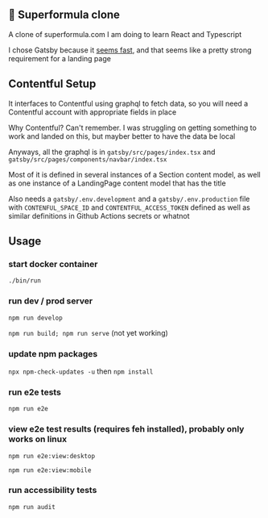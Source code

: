 ## 🚀 Superformula clone
A clone of superformula.com I am doing to learn React and Typescript

I chose Gatsby because it [seems fast](https://www.gatsbyjs.com/blog/comparing-website-performance-gatsby-vs-next-vs-nuxt/), and that seems like a pretty strong requirement for a landing page

## Contentful Setup

It interfaces to Contentful using graphql to fetch data, so you will need a Contentful account with appropriate fields in place

Why Contentful? Can't remember. I was struggling on getting something to work and landed on this, but mayber better to have the data be local

Anyways, all the graphql is in `gatsby/src/pages/index.tsx` and `gatsby/src/pages/components/navbar/index.tsx`

Most of it is defined in several instances of a Section content model, as well as one instance of a LandingPage content model that has the title

Also needs a `gatsby/.env.development` and a `gatsby/.env.production` file with `CONTENFUL_SPACE_ID` and `CONTENTFUL_ACCESS_TOKEN` defined
as well as similar definitions in Github Actions secrets or whatnot

## Usage

### start docker container

`./bin/run`

### run dev / prod server
`npm run develop`

`npm run build; npm run serve` (not yet working)

### update npm packages

`npx npm-check-updates -u` then `npm install`

### run e2e tests

`npm run e2e`

### view e2e test results (requires feh installed), probably only works on linux

`npm run e2e:view:desktop`

`npm run e2e:view:mobile`

### run accessibility tests

`npm run audit`
